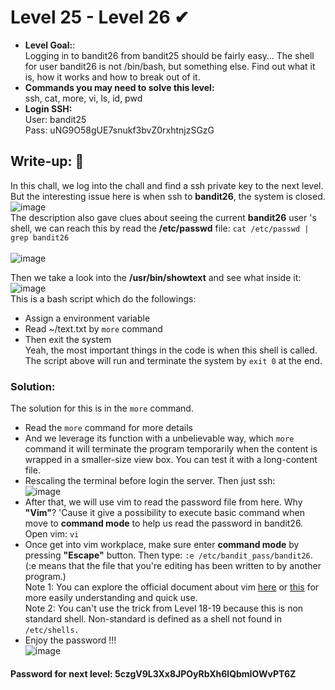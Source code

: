 # Level 25 - Level 26 ✔
- **Level Goal:**:<br>
Logging in to bandit26 from bandit25 should be fairly easy… The shell for user bandit26 is not /bin/bash, but something else. Find out what it is, how it works and how to break out of it.<br>               
- **Commands you may need to solve this level:**<br>
ssh, cat, more, vi, ls, id, pwd<br>
- **Login SSH:**<br>
User: bandit25<br>
Pass: uNG9O58gUE7snukf3bvZ0rxhtnjzSGzG<br>
## Write-up: 📝<br>
In this chall, we log into the chall and find a ssh private key to the next level. But the interesting issue here is when ssh to **bandit26**, the system is closed. <br>
![image](https://user-images.githubusercontent.com/48288606/136666207-c15e8bd5-647c-4815-b798-f4bbaa9c9d6e.png)<br>
The description also gave clues about seeing the current **bandit26** user 's shell, we can reach this by read the **/etc/passwd** file: `cat /etc/passwd | grep bandit26`<br><br>
![image](https://user-images.githubusercontent.com/48288606/144730868-67e5b0bd-206a-45f8-9c71-6c627ae98f78.png)

Then we take a look into the **/usr/bin/showtext** and see what inside it: <br>
![image](https://user-images.githubusercontent.com/48288606/136666316-6bd6d637-143e-427a-a3a2-98d9d914d103.png)<br>
This is a bash script which do the followings:<br>
- Assign a environment variable<br>
- Read ~/text.txt by `more` command<br>
- Then exit the system<br>
Yeah, the most important things in the code is when this shell is called. The script above will run and terminate the system by `exit 0` at the end.<br>
### Solution:<br>
The solution for this is in the `more` command.<br>
- Read the `more` command for more details<br>
- And we leverage its function with a unbelievable way, which `more` command it will terminate the program temporarily when the content is wrapped in a smaller-size view box. You can test it with a long-content file.<br>
- Rescaling the terminal before login the server. Then just ssh:<br>
![image](https://user-images.githubusercontent.com/48288606/136666710-bbd61c09-f9c6-4d07-b220-b0dc62c75840.png)<br>
- After that, we will use vim to read the password file from here. Why **"Vim"**? 'Cause it give a possibility to execute basic command when move to **command mode** to help us read the password in bandit26. Open vim: `vi`<br>
- Once get into vim workplace, make sure enter **command mode** by pressing **"Escape"** button. Then type: `:e /etc/bandit_pass/bandit26`. (:e means that the file that you're editing has been written to by another program.)<br>
Note 1: You can explore the official document about vim [here](https://vimhelp.org/cmdline.txt.html#Command-line) or [this](https://web.stanford.edu/class/archive/cs/cs107/cs107.1218/resources/vim.html) for more easily understanding and quick use. <br>
Note 2: You can't use the trick from Level 18-19 because this is non standard shell. Non-standard is defined as a shell not found in `/etc/shells.`<br>
- Enjoy the password !!!<br>
![image](https://user-images.githubusercontent.com/48288606/136666032-c4fac803-0d15-4ffe-9315-75d58586bd4c.png)<br>

#### Password for next level: 5czgV9L3Xx8JPOyRbXh6lQbmIOWvPT6Z 


